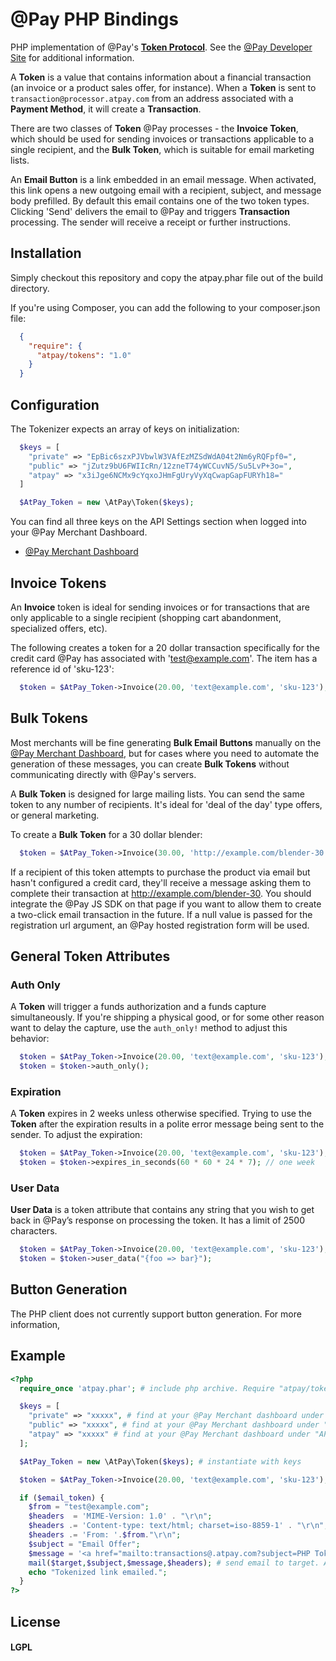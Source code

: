 # @Pay PHP Bindings

PHP implementation of @Pay's [**Token Protocol**](http://developer.atpay.com/v3/tokens/protocol/). See the [@Pay Developer Site](http://developer.atpay.com/)
for additional information.

A **Token** is a value that contains information about a financial transaction (an invoice
or a product sales offer, for instance). When a **Token** is sent to
`transaction@processor.atpay.com` from an address associated with a **Payment Method**,
it will create a **Transaction**.

There are two classes of **Token** @Pay processes - the **Invoice Token**, which should
be used for sending invoices or transactions applicable to a single
recipient, and the **Bulk Token**, which is suitable for email marketing lists.

An **Email Button** is a link embedded in an email message. When activated, this link
opens a new outgoing email with a recipient, subject, and message body
prefilled. By default this email contains one of the two token types. Clicking
'Send' delivers the email to @Pay and triggers **Transaction** processing. The sender will
receive a receipt or further instructions.

## Installation

Simply checkout this repository and copy the atpay.phar file out of the build directory.

If you're using Composer, you can add the following to your composer.json file:

```json
  {
    "require": {
      "atpay/tokens": "1.0"
    }
  }
```


## Configuration

The Tokenizer expects an array of keys on initialization:

```php
  $keys = [
    "private" => "EpBic6szxPJVbwlW3VAfEzMZSdWdA04t2Nm6yRQFpf0=",
    "public" => "jZutz9bU6FWIIcRn/12zneT74yWCCuvN5/Su5LvP+3o=",
    "atpay" => "x3iJge6NCMx9cYqxoJHmFgUryVyXqCwapGapFURYh18="
  ]

  $AtPay_Token = new \AtPay\Token($keys);
```

You can find all three keys on the API Settings section when logged into your @Pay Merchant Dashboard.

* [@Pay Merchant Dashboard](https://dashboard.atpay.com)

## Invoice Tokens

An **Invoice** token is ideal for sending invoices or for transactions that are
only applicable to a single recipient (shopping cart abandonment, specialized
offers, etc).

The following creates a token for a 20 dollar transaction specifically for the
credit card @Pay has associated with 'test@example.com'. The item has a reference id of 'sku-123':

```php
  $token = $AtPay_Token->Invoice(20.00, 'text@example.com', 'sku-123');
```

## Bulk Tokens

Most merchants will be fine generating **Bulk Email Buttons** manually on the [@Pay Merchant
Dashboard](https://dashboard.atpay.com), but for cases where you need to
automate the generation of these messages, you can create **Bulk Tokens** without
communicating directly with @Pay's servers.

A **Bulk Token** is designed for large mailing lists. You can send the same token
to any number of recipients. It's ideal for 'deal of the day' type offers, or
general marketing.

To create a **Bulk Token** for a 30 dollar blender:

```php
  $token = $AtPay_Token->Invoice(30.00, 'http://example.com/blender-30', 'blender-30');
```

If a recipient of this token attempts to purchase the product via email but
hasn't configured a credit card, they'll receive a message asking them to
complete their transaction at http://example.com/blender-30. You should
integrate the @Pay JS SDK on that page if you want to allow them to create
a two-click email transaction in the future. If a null value is passed for
the registration url argument, an @Pay hosted registration form will be used.

## General Token Attributes

### Auth Only

A **Token** will trigger a funds authorization and a funds capture
simultaneously. If you're shipping a physical good, or for some other reason
want to delay the capture, use the `auth_only!` method to adjust this behavior:

```php
  $token = $AtPay_Token->Invoice(20.00, 'text@example.com', 'sku-123');
  $token = $token->auth_only();
```

### Expiration

A **Token** expires in 2 weeks unless otherwise specified. Trying to use the **Token**
after the expiration results in a polite error message being sent to the sender.
To adjust the expiration:

```php
  $token = $AtPay_Token->Invoice(20.00, 'text@example.com', 'sku-123');
  $token = $token->expires_in_seconds(60 * 60 * 24 * 7); // one week
 ```

### User Data

**User Data** is a token attribute that contains any string that you wish to get back in @Pay’s
response on processing the token. It has a limit of 2500 characters.

```php
  $token = $AtPay_Token->Invoice(20.00, 'text@example.com', 'sku-123');
  $token = $token->user_data("{foo => bar}");
```


## Button Generation

The PHP client does not currently support button generation. For more information,


## Example

```php
<?php
  require_once 'atpay.phar'; # include php archive. Require "atpay/tokens": "1.0" if using Composer to manage packages.

  $keys = [
    "private" => "xxxxx", # find at your @Pay Merchant dashboard under "API Settings"
    "public" => "xxxxx", # find at your @Pay Merchant dashboard under "API Settings"
    "atpay" => "xxxxx" # find at your @Pay Merchant dashboard under "API Settings"
  ];

  $AtPay_Token = new \AtPay\Token($keys); # instantiate with keys

  $token = $AtPay_Token->Invoice(20.00, 'text@example.com', 'sku-123');

  if ($email_token) {
    $from = "test@example.com";
    $headers  = 'MIME-Version: 1.0' . "\r\n";
    $headers .= 'Content-type: text/html; charset=iso-8859-1' . "\r\n";
    $headers .= 'From: '.$from."\r\n";
    $subject = "Email Offer";
    $message = '<a href="mailto:transactions@.atpay.com?subject=PHP Token&body='.$email_token.'">Click to Buy</a>'; # creates a mailto with generated invoice token that will send to @Pay to process
    mail($target,$subject,$message,$headers); # send email to target. Adjust if invoice token
    echo "Tokenized link emailed.";
  }
?>
```

## License

#### LGPL
